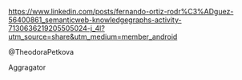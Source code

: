 https://www.linkedin.com/posts/fernando-ortiz-rodr%C3%ADguez-56400861_semanticweb-knowledgegraphs-activity-7130636219205505024-j_4l?utm_source=share&utm_medium=member_android

@TheodoraPetkova

Aggragator